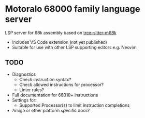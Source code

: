 # Motoralo 68000 family language server

LSP server for 68k assembly based on [tree-sitter-m68k](https://github.com/grahambates/tree-sitter-m68k)

- Includes VS Code extension (not yet published)
- Suitable for use with other LSP supporting editors e.g. Neovim

## TODO

- Diagnostics
  - Check instruction syntax?
  - Check allowed instructions for processor?
  - Linter rules?
- Full documentation for 68010+ instructions
- Settings for:
  - Supported Processor(s) to limit instruction completions
- Amiga or other platform specific docs?
